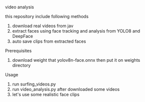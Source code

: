 video analysis

this repository include following methods
1. download real videos from jav
2. extract faces using face tracking and analysis from YOLO8 and DeepFace
3. auto save clips from extracted faces

Prerequisites
1. download weight that yolov8n-face.onnx then put it on weights directory

Usage
1. run surfing_videos.py
2. run video_analysis.py after downloaded some videos
3. let's use some realistic face clips
